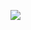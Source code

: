 


![](https://user-images.githubusercontent.com/12915136/87480122-ab9e5e00-c5fa-11ea-82b1-b4d3340b5c27.png?s=200)



<!--
https://raw.githubusercontent.com/stevecondylios/stevecondylios/master/1_L3H14UIQe5lxD6G154sIow.png
<img src="1_L3H14UIQe5lxD6G154sIow.png" height="240" width="480">
**stevecondylios/stevecondylios** is a ✨ _special_ ✨ repository because its `README.md` (this file) appears on your GitHub profile.
![](1_L3H14UIQe5lxD6G154sIow.png)
Here are some ideas to get you started:

- 🔭 I’m currently working on ...
- 🌱 I’m currently learning ...
- 👯 I’m looking to collaborate on ...
- 🤔 I’m looking for help with ...
- 💬 Ask me about ...
- 📫 How to reach me: ...
- 😄 Pronouns: ...
- ⚡ Fun fact: ...
-->

